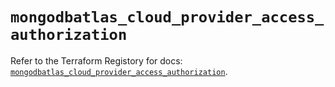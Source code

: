 # `mongodbatlas_cloud_provider_access_authorization`

Refer to the Terraform Registory for docs: [`mongodbatlas_cloud_provider_access_authorization`](https://www.terraform.io/docs/providers/mongodbatlas/r/cloud_provider_access_authorization).
